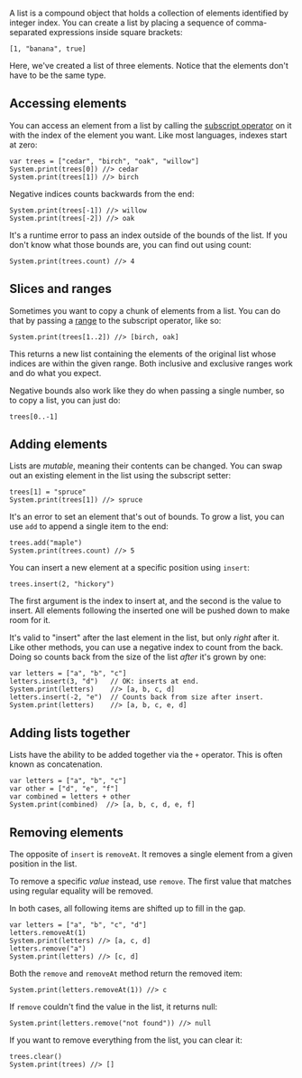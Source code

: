 <!-- ^title Lists -->

A list is a compound object that holds a collection of elements identified by
integer index. You can create a list by placing a sequence of comma-separated
expressions inside square brackets:

```wren
[1, "banana", true]
```

Here, we've created a list of three elements. Notice that the elements don't
have to be the same type.

## Accessing elements

You can access an element from a list by calling the [subscript
operator][] on it with the index of the
element you want. Like most languages, indexes start at zero:

[subscript operator]: method-calls.html#subscripts

```wren
var trees = ["cedar", "birch", "oak", "willow"]
System.print(trees[0]) //> cedar
System.print(trees[1]) //> birch
```

Negative indices counts backwards from the end:

```wren
System.print(trees[-1]) //> willow
System.print(trees[-2]) //> oak
```

It's a runtime error to pass an index outside of the bounds of the list. If you
don't know what those bounds are, you can find out using count:

```wren
System.print(trees.count) //> 4
```

## Slices and ranges

Sometimes you want to copy a chunk of elements from a list. You can do that by
passing a [range](values.html#ranges) to the subscript operator, like so:

```wren
System.print(trees[1..2]) //> [birch, oak]
```

This returns a new list containing the elements of the original list whose
indices are within the given range. Both inclusive and exclusive ranges work
and do what you expect.

Negative bounds also work like they do when passing a single number, so to copy
a list, you can just do:

```wren
trees[0..-1]
```

## Adding elements

Lists are *mutable*, meaning their contents can be changed. You can swap out an
existing element in the list using the subscript setter:

```wren
trees[1] = "spruce"
System.print(trees[1]) //> spruce
```

It's an error to set an element that's out of bounds. To grow a list, you can
use `add` to append a single item to the end:

```wren
trees.add("maple")
System.print(trees.count) //> 5
```

You can insert a new element at a specific position using `insert`:

```wren
trees.insert(2, "hickory")
```

The first argument is the index to insert at, and the second is the value to
insert. All elements following the inserted one will be pushed down to
make room for it.

It's valid to "insert" after the last element in the list, but only *right*
after it. Like other methods, you can use a negative index to count from the
back. Doing so counts back from the size of the list *after* it's grown by one:

```wren
var letters = ["a", "b", "c"]
letters.insert(3, "d")   // OK: inserts at end.
System.print(letters)    //> [a, b, c, d]
letters.insert(-2, "e")  // Counts back from size after insert.
System.print(letters)    //> [a, b, c, e, d]
```

## Adding lists together

Lists have the ability to be added together via the `+` operator. This is often known as concatenation.

```wren
var letters = ["a", "b", "c"]
var other = ["d", "e", "f"]
var combined = letters + other
System.print(combined)  //> [a, b, c, d, e, f]
```

## Removing elements

The opposite of `insert` is `removeAt`. It removes a single element from a
given position in the list. 

To remove a specific _value_ instead, use `remove`. The first value that 
matches using regular equality will be removed.

In both cases, all following items are shifted up to fill in the gap.

```wren
var letters = ["a", "b", "c", "d"]
letters.removeAt(1)
System.print(letters) //> [a, c, d]
letters.remove("a")
System.print(letters) //> [c, d]
```

Both the `remove` and `removeAt` method return the removed item:

```wren
System.print(letters.removeAt(1)) //> c
```

If `remove` couldn't find the value in the list, it returns null:

```wren
System.print(letters.remove("not found")) //> null
```

If you want to remove everything from the list, you can clear it:

```wren
trees.clear()
System.print(trees) //> []
```

<!-- <br><hr>
<a class="right" href="maps.html">Maps &rarr;</a>
<a href="values.html">&larr; Values</a> -->

